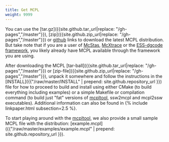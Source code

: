 ```yaml
---
title: Get MCPL
weight: 9999
---
```

You can use the [tar.gz]({{site.github.tar_url|replace: "/gh-pages","/master"}}),
 [zip]({{site.github.zip_url|replace: "/gh-pages","/master"}})
 or [github]({{site.github.repository_url}}) links
to download the latest MCPL distribution. But take note that if you are a user
of [McStas](LOCAL:hooks_mcstas/), [McXtrace](LOCAL:hooks_mcxtrace/) or the
[ESS-dgcode framework](https://confluence.esss.lu.se/x/lgDD), you likely
already have MCPL available through the framework you are using.

After downloading the MCPL
[tar-ball]({{site.github.tar_url|replace: "/gh-pages","/master"}})
or [zip-file]({{site.github.zip_url|replace: "/gh-pages","/master"}}),
unpack it somewhere and follow the instructions in the
[INSTALL]({{"/raw/master/INSTALL" | prepend: site.github.repository_url }})
file for how to proceed to build and install using either CMake (to build
everything including examples) or a simple Makefile or compilation command (to
build just "fat" versions of [mcpltool](LOCAL:usage_cmdline/), ssw2mcpl and
mcpl2ssw executables). Additional information can also be found in {% include linkpaper.html subsection=2.5 %}.

To start playing around with the [mcpltool](LOCAL:usage_cmdline/), we also provide a small sample MCPL file with the distribution: [example.mcpl]({{"/raw/master/examples/example.mcpl" | prepend: site.github.repository_url }}).
